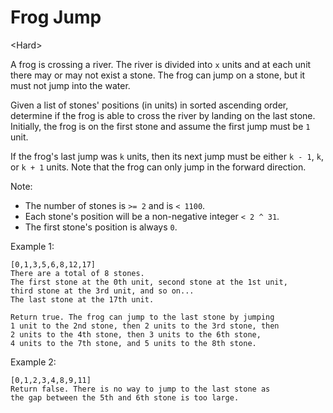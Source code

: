 # Frog Jump

\<Hard>

A frog is crossing a river. The river is divided into `x` units and at each unit
there may or may not exist a stone. The frog can jump on a stone, but it must
not jump into the water.

Given a list of stones' positions (in units) in sorted ascending order,
determine if the frog is able to cross the river by landing on the last stone.
Initially, the frog is on the first stone and assume the first jump must be `1`
unit.

If the frog's last jump was `k` units, then its next jump must be either `k - 1`,
`k`, or `k + 1` units. Note that the frog can only jump in the forward direction.

Note:
- The number of stones is `>= 2` and is `< 1100`.
- Each stone's position will be a non-negative integer `< 2 ^ 31`.
- The first stone's position is always `0`.

Example 1:
```
[0,1,3,5,6,8,12,17]
There are a total of 8 stones.
The first stone at the 0th unit, second stone at the 1st unit,
third stone at the 3rd unit, and so on...
The last stone at the 17th unit.

Return true. The frog can jump to the last stone by jumping 
1 unit to the 2nd stone, then 2 units to the 3rd stone, then 
2 units to the 4th stone, then 3 units to the 6th stone, 
4 units to the 7th stone, and 5 units to the 8th stone.
```

Example 2:
```
[0,1,2,3,4,8,9,11]
Return false. There is no way to jump to the last stone as 
the gap between the 5th and 6th stone is too large.
```
